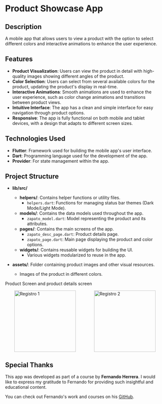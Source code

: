 # Product Showcase App

<h2>Description</h2>
<p>
  A mobile app that allows users to view a product with the option to select different colors and interactive animations to enhance the user experience.
</p>

## Features

- **Product Visualization**: Users can view the product in detail with high-quality images showing different angles of the product.
- **Color Selection**: Users can select from several available colors for the product, updating the product's display in real-time.
- **Interactive Animations**: Smooth animations are used to enhance the user experience, such as color change animations and transitions between product views.
- **Intuitive Interface**: The app has a clean and simple interface for easy navigation through product options.
- **Responsive**: The app is fully functional on both mobile and tablet devices, with a design that adapts to different screen sizes.

## Technologies Used

- **Flutter**: Framework used for building the mobile app's user interface.
- **Dart**: Programming language used for the development of the app.
- **Provider**: For state management within the app.

## Project Structure

- **lib/src/**
  - **helpers/**: Contains helper functions or utility files.
    - `helpers.dart`: Functions for managing status bar themes (Dark Mode/Light Mode).
  - **models/**: Contains the data models used throughout the app.
    - `zapato_model.dart`: Model representing the product and its attributes.
  - **pages/**: Contains the main screens of the app.
    - `zapato_desc_page.dart`: Product details page.
    - `zapato_page.dart`: Main page displaying the product and color options.
  - **widgets/**: Contains reusable widgets for building the UI.
    - Various widgets modularized to reuse in the app.

- **assets/**: Folder containing product images and other visual resources.
  - Images of the product in different colors.


Product Screen and product details screen
<div style="display: flex; justify-content: space-around;">
  <img src="https://github.com/user-attachments/assets/86a921ac-6fc7-4e3d-a46b-08e855cec070" alt="Registro 1" width="200" hspace="30"/>
  <img src="https://github.com/user-attachments/assets/69a0cde2-36d2-45be-a55e-e0e55372e71b" alt="Registro 2" width="200" hspace="30"/>
</div>




## Special Thanks

This app was developed as part of a course by **Fernando Herrera**. I would like to express my gratitude to Fernando for providing such insightful and educational content.

You can check out Fernando's work and courses on his [GitHub](https://github.com/klerith).
